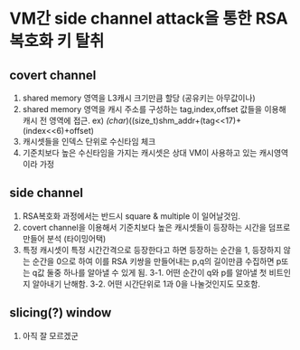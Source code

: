 # VM간 side channel attack을 통한 RSA 복호화 키 탈취

## covert channel
1. shared memory 영역을 L3캐시 크기만큼 할당 (공유키는 아무값이나)
2. shared memory 영역을 캐시 주소를 구성하는 tag,index,offset 값들을 이용해 캐시 전 영역에 접근. ex) *(char*)((size_t)shm_addr+(tag<<17)+(index<<6)+offset)
3. 캐시셋들을 인덱스 단위로 수신타임 체크
4. 기준치보다 높은 수신타임을 가지는 캐시셋은 상대 VM이 사용하고 있는 캐시영역이라 가정

## side channel
1. RSA복호화 과정에서는 반드시 square & multiple 이 일어날것임.
2. covert channel을 이용해서 기준치보다 높은 캐시셋들이 등장하는 시간을 덤프로 만들어 분석 (타이밍어택)
3. 특정 캐시셋이 특정 시간간격으로 등장한다고 하면 등장하는 순간을 1, 등장하지 않는 순간을 0으로 하여 이를 RSA 키쌍을 만들어내는 p,q의 길이만큼 수집하면 p또는 q값 둘중 하나를 알아낼 수 있게 됨. 
3-1. 어떤 순간이 q와 p를 알아낼 첫 비트인지 알아내기 난해함. 
3-2. 어떤 시간단위로 1과 0을 나눌것인지도 모호함.

## slicing(?) window
1. 아직 잘 모르겠군

